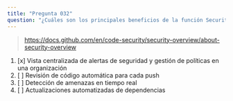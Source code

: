 ```yaml
---
title: "Pregunta 032"
question: "¿Cuáles son los principales beneficios de la función Security Overview en GitHub?"
---
```


> https://docs.github.com/en/code-security/security-overview/about-security-overview
1. [x] Vista centralizada de alertas de seguridad y gestión de políticas en una organización  
1. [ ] Revisión de código automática para cada push  
1. [ ] Detección de amenazas en tiempo real  
1. [ ] Actualizaciones automatizadas de dependencias  
